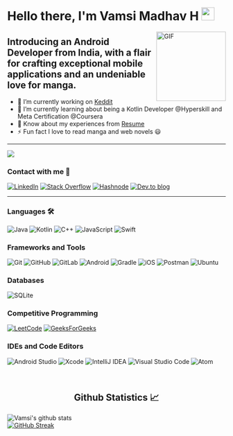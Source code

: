 # Hello there, I'm Vamsi Madhav H <img width="30px" height="30px" src="https://media.tenor.com/images/3b388fe03da271d2674faf85eb7c3fcd/tenor.gif" />  

<img align="right" alt="GIF" height="160px" src="https://media.tenor.com/cdu8MIU0Mq0AAAAC/android-google-happy-google.gif" />

## Introducing an Android Developer from India, with a flair for crafting exceptional mobile applications and an undeniable love for manga. 
- 🔭 I’m currently working on [Keddit](https://github.com/vamsimadhav/Keddit) 
- 🌱 I’m currently learning about being a Kotlin Developer @Hyperskill and Meta Certification @Coursera 
- 📄 Know about my experiences from [Resume](https://drive.google.com/file/d/1PwuwRj4ahkCvNx8UimXrx1BIgOlEvDu1/view?usp=share_link)
- ⚡ Fun fact I love to read manga and web novels 😃

---
![](https://komarev.com/ghpvc/?username=vamsimadhav)

### Contact with me 📝

[![LinkedIn](https://img.shields.io/badge/linkedin-%230077B5.svg?style=for-the-badge&logo=linkedin&logoColor=white)](https://www.linkedin.com/in/vamsi-madhav-h/)
[![Stack Overflow](https://img.shields.io/badge/-Stackoverflow-FE7A16?style=for-the-badge&logo=stack-overflow&logoColor=white)](https://stackoverflow.com/users/17781370)
[![Hashnode](https://img.shields.io/badge/Hashnode-2962FF?style=for-the-badge&logo=hashnode&logoColor=white)](https://hashnode.com/@vamsimadhav)
[![Dev.to blog](https://img.shields.io/badge/dev.to-0A0A0A?style=for-the-badge&logo=dev.to&logoColor=white)](https://dev.to/vamsimadhav)

---

### Languages 🛠 

![Java](https://img.shields.io/badge/java-%23ED8B00.svg?style=for-the-badge&logo=java&logoColor=white)  ![Kotlin](https://img.shields.io/badge/kotlin-%237F52FF.svg?style=for-the-badge&logo=kotlin&logoColor=white)  ![C++](https://img.shields.io/badge/c++-%2300599C.svg?style=for-the-badge&logo=c%2B%2B&logoColor=white)  ![JavaScript](https://img.shields.io/badge/javascript-%23323330.svg?style=for-the-badge&logo=javascript&logoColor=%23F7DF1E)  ![Swift](https://img.shields.io/badge/swift-F54A2A?style=for-the-badge&logo=swift&logoColor=white)

### Frameworks and Tools

![Git](https://img.shields.io/badge/git-%23F05033.svg?style=for-the-badge&logo=git&logoColor=white)  ![GitHub](https://img.shields.io/badge/github-%23121011.svg?style=for-the-badge&logo=github&logoColor=white)  ![GitLab](https://img.shields.io/badge/gitlab-%23181717.svg?style=for-the-badge&logo=gitlab&logoColor=white)  ![Android](https://img.shields.io/badge/Android-3DDC84?style=for-the-badge&logo=android&logoColor=white)  ![Gradle](https://img.shields.io/badge/Gradle-02303A.svg?style=for-the-badge&logo=Gradle&logoColor=white)  ![iOS](https://img.shields.io/badge/iOS-000000?style=for-the-badge&logo=ios&logoColor=white)  ![Postman](https://img.shields.io/badge/Postman-FF6C37?style=for-the-badge&logo=postman&logoColor=white)  ![Ubuntu](https://img.shields.io/badge/Ubuntu-E95420?style=for-the-badge&logo=ubuntu&logoColor=white)  

### Databases 
![SQLite](https://img.shields.io/badge/sqlite-%2307405e.svg?style=for-the-badge&logo=sqlite&logoColor=white)

### Competitive Programming
[![LeetCode](https://img.shields.io/badge/LeetCode-000000?style=for-the-badge&logo=LeetCode&logoColor=#d16c06)](https://www.leetcode.com/v_a_m_s_i)  [![GeeksForGeeks](https://img.shields.io/badge/GeeksforGeeks-gray?style=for-the-badge&logo=geeksforgeeks&logoColor=35914c)](https://auth.geeksforgeeks.org/user/user/v_a_m_s_i)

### IDEs and Code Editors
![Android Studio](https://img.shields.io/badge/Android%20Studio-3DDC84.svg?style=for-the-badge&logo=android-studio&logoColor=white)  ![Xcode](https://img.shields.io/badge/Xcode-007ACC?style=for-the-badge&logo=Xcode&logoColor=white)  ![IntelliJ IDEA](https://img.shields.io/badge/IntelliJIDEA-000000.svg?style=for-the-badge&logo=intellij-idea&logoColor=white)  ![Visual Studio Code](https://img.shields.io/badge/Visual%20Studio%20Code-0078d7.svg?style=for-the-badge&logo=visual-studio-code&logoColor=white)  ![Atom](https://img.shields.io/badge/Atom-%2366595C.svg?style=for-the-badge&logo=atom&logoColor=white)

<br/>

 <h2 align="center"> Github Statistics 📈 </h2>
 
 <p align="center">
 
![Vamsi's github stats](https://github-readme-stats.vercel.app/api?username=vamsimadhav&theme=blue-green) <br>
[![GitHub Streak](http://github-readme-streak-stats.herokuapp.com?user=vamsimadhav&theme=onedark_duo&hide_border=true&date_format=M%20j%5B%2C%20Y%5D)](https://git.io/streak-stats) <br>
</p>



